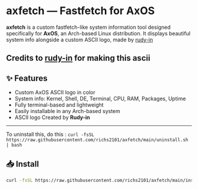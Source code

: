 # axfetch — Fastfetch for AxOS

**axfetch** is a custom fastfetch-like system information tool designed specifically for **AxOS**, an Arch-based Linux distribution. It displays beautiful system info alongside a custom ASCII logo, made by [rudy-in](https://github.com/rudy-in)

Credits to [rudy-in](https://github.com/rudy-in) for making this ascii
---

## ✨ Features

- Custom AxOS ASCII logo in color
- System info: Kernel, Shell, DE, Terminal, CPU, RAM, Packages, Uptime
- Fully terminal-based and lightweight
- Easily installable in any Arch-based system
- ASCII logo Created by **Rudy-in**

---

To uninstall this, do this : `curl -fsSL https://raw.githubusercontent.com/richs2101/axfetch/main/uninstall.sh | bash`

## 📥 Install

```bash
curl -fsSL https://raw.githubusercontent.com/richs2101/axfetch/main/install.sh | bash

